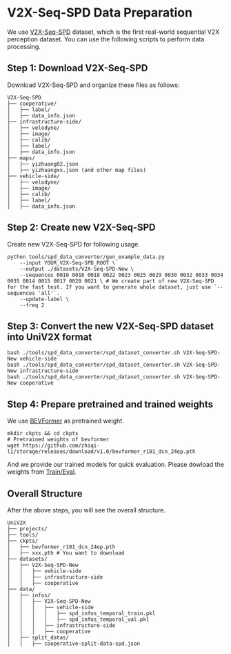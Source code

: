
# V2X-Seq-SPD Data Preparation

We use [V2X-Seq-SPD](https://thudair.baai.ac.cn/coop-forecast) dataset, which is the first real-world sequential V2X perception dataset. You can use the following scripts to perform data processing.

## Step 1: Download V2X-Seq-SPD
Download V2X-Seq-SPD and organize these files as follows:
```
V2X-Seq-SPD
├── cooperative/
│   ├── label/
│   ├── data_info.json
├── infrastructure-side/
│   ├── velodyne/
│   ├── image/
│   ├── calib/
│   ├── label/
│   ├── data_info.json
├── maps/
│   ├── yizhuang02.json
│   ├── yizhuangxx.json (and other map files)
├── vehicle-side/
│   ├── velodyne/
│   ├── image/
│   ├── calib/
│   ├── label/
│   ├── data_info.json
```

## Step 2: Create new V2X-Seq-SPD
Create new V2X-Seq-SPD for following usage.

```
python tools/spd_data_converter/gen_example_data.py
    --input YOUR_V2X-Seq-SPD_ROOT \
    --output ./datasets/V2X-Seq-SPD-New \
    --sequences 0010 0016 0018 0022 0023 0025 0029 0030 0032 0033 0034 0035 0014 0015 0017 0020 0021 \ # We create part of new V2X-Seq-SPD for the fast test. If you want to generate whole dataset, just use `--sequences 'all'`.
    --update-label \
    --freq 2
```

## Step 3: Convert the new V2X-Seq-SPD dataset into UniV2X format

```
bash ./tools/spd_data_converter/spd_dataset_converter.sh V2X-Seq-SPD-New vehicle-side
bash ./tools/spd_data_converter/spd_dataset_converter.sh V2X-Seq-SPD-New infrastructure-side
bash ./tools/spd_data_converter/spd_dataset_converter.sh V2X-Seq-SPD-New cooperative
```


## Step 4: Prepare pretrained and trained weights
We use [BEVFormer](https://github.com/fundamentalvision/BEVFormer) as pretrained weight. 
```
mkdir ckpts && cd ckpts
# Pretrained weights of bevformer
wget https://github.com/zhiqi-li/storage/releases/download/v1.0/bevformer_r101_dcn_24ep.pth
```
And we provide our trained models for quick evaluation. Please dowload the weights from [Train/Eval](docs/TRAIN_EVAL.md).


## Overall Structure
After the above steps, you will see the overall structure.
```
UniV2X
├── projects/
├── tools/
├── ckpts/
│   ├── bevformer_r101_dcn_24ep.pth
│   ├── xxx.pth # You want to download
├── datasets/
│   ├── V2X-Seq-SPD-New
│   │   ├── vehicle-side
│   │   ├── infrastructure-side
│   │   ├── cooperative
├── data/
│   ├── infos/
│   │   ├── V2X-Seq-SPD-New
│   │   │   ├── vehicle-side
│   │   │   │   ├── spd_infos_temporal_train.pkl
│   │   │   │   ├── spd_infos_temporal_val.pkl
│   │   │   ├── infrastructure-side
│   │   │   ├── cooperative
│   ├── split_datas/
│   │   ├── cooperative-split-data-spd.json
```